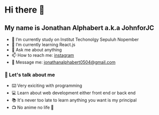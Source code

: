 # Hi there 👋

## My name is Jonathan Alphabert a.k.a JohnforJC

- 🔭 I’m currently study on Institut Techonolgy Sepuluh Nopember
- 🌱 I’m currently learning React.js
- 💬 Ask me about anything
- 📫 How to reach me: [instagram](https://www.instagram.com/jonathan_alpha/)
- :email: Message me: jonathanalphabert0504@gmail.com

### :boy: Let's talk about me

- :keyboard: Very exiciting with programming
- :computer: Learn about web development either front end or back end
- :books: It's never too late to learn anything you want is my principal
- :tv: No anime no life :rofl:
